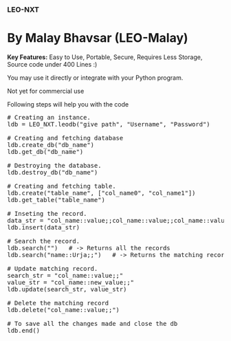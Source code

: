 ### LEO-NXT <Python-localDB>

# By Malay Bhavsar (LEO-Malay)

<p><b>Key Features:</b> Easy to Use, Portable, Secure, Requires Less Storage, Source code under 400 Lines :)</p>
<p>You may use it directly or integrate with your Python program.</p>
<p>Not yet for commercial use</p>
<p>Following steps will help you with the code</p>

<pre>
# Creating an instance.
ldb = LEO_NXT.leodb("give path", "Username", "Password")

# Creating and fetching database
ldb.create_db("db_name")
ldb.get_db("db_name")

# Destroying the database.
ldb.destroy_db("db_name")

# Creating and fetching table.
ldb.create("table_name", ["col_name0", "col_name1"])
ldb.get_table("table_name")

# Inseting the record.
data_str = "col_name::value;;col_name::value;;col_name::value;;"
ldb.insert(data_str)

# Search the record.
ldb.search("")   # -> Returns all the records
ldb.search("name::Urja;;")   # -> Returns the matching records

# Update matching record.
search_str = "col_name::value;;"
value_str = "col_name::new_value;;"
ldb.update(search_str, value_str)

# Delete the matching record
ldb.delete("col_name::value;;")

# To save all the changes made and close the db
ldb.end()
</pre>
